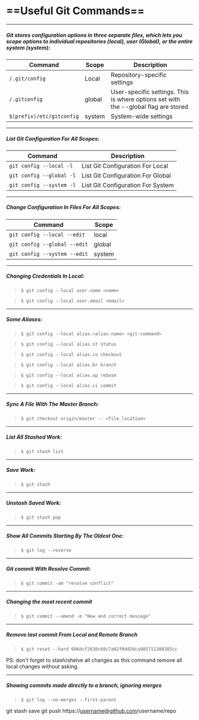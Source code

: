 # ==Useful Git Commands==

---

##### Git stores configuration options in three separate files, which lets you scope options to individual repositories (local), user (Global), or the entire system (system):

| Command                   | Scope | Description                       |
| ------------------------- | ----- | --------------------------------- |
| `/.git/config`   | Local | Repository-specific settings  |
| `/.gitconfig`  | global | User-specific settings. This is where options set with the --global flag are stored |
| `$(prefix)/etc/gitconfig`  | system | System-wide settings |

---

##### List Git Configuration For All Scopes:

| Command                   | Description                       |
| ------------------------- | --------------------------------- |
| `git config --local -l`   | List Git Configuration For Local  |
| `git config --global -l`  | List Git Configuration For Global |
| `git config --system -l`  | List Git Configuration For System |

---

##### Change Configuration In Files For All Scopes:
| Command                   | Scope                             |
| ------------------------- | --------------------------------- |
| `git config --local --edit`   | local  |
| `git config --global --edit`  | global |
| `git config --system --edit`  | system |

---

##### Changing Credentials In Local:
> `$ git config --local user.name <name>`

> `$ git config --local user.email <email>`

---

##### Some Aliases:
> `$ git config --local alias.<alias-name> <git-command>`

> `$ git config --local alias.st status`

> `$ git config --local alias.co checkout`

> `$ git config --local alias.br branch`

> `$ git config --local alias.up rebase`

> `$ git config --local alias.ci commit`

---

##### Sync A File With The Master Branch:
> `$ git checkout origin/master -- <file_location>`

---

##### List All Stashed Work:
> `$ git stash list`

---

##### Save Work:
> `$ git stash`

---

##### Unstash Saved Work:
> `$ git stash pop`

---

##### Show All Commits Starting By The Oldest One:
> `$ git log --reverse`

---

##### Git commit With Resolve Commit:
> `$ git commit -am "resolve conflict"`

---

##### Changing the most recent commit

> `$ git commit --amend -m "New and correct message"`

---

##### Remove last commit From Local and Remote Branch

> `$ git reset --hard 606dcf2630c60c7a02f0dd28ca985711388385cc`

PS: don't forget to stash/shelve all changes as this command remove all local changes without asking.

----

##### Showing commits made directly to a branch, ignoring merges

> `$ git log --no-merges --first-parent`

git stash save <name-of-stash>
git push https://username@github.com/username/repo
